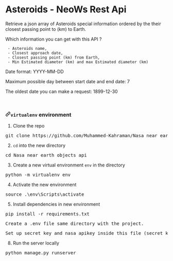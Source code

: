 # Asteroids - NeoWs Rest Api

Retrieve a json array of Asteroids special information ordered by the their closest passing point to (km) to Earth.

Which information you can get with this API ?

     - Asteroids name,
     - Closest approach date,
     - Closest passing point (km) from Earth, 
     - Min Estimated diameter (km) and max Estimated diameter (km)

Date format: YYYY-MM-DD

Maximum possible day between start date and end date: 7

The oldest date you can make a request: 1899-12-30

<p dir="auto"> </p>
<h3 dir="auto"><a id="user-content-virtualenv-environment-" class="anchor" aria-hidden="true" href="#virtualenv-environment-"><svg class="octicon octicon-link" viewBox="0 0 16 16" version="1.1" width="16" height="16" aria-hidden="true"><path fill-rule="evenodd" d="M7.775 3.275a.75.75 0 001.06 1.06l1.25-1.25a2 2 0 112.83 2.83l-2.5 2.5a2 2 0 01-2.83 0 .75.75 0 00-1.06 1.06 3.5 3.5 0 004.95 0l2.5-2.5a3.5 3.5 0 00-4.95-4.95l-1.25 1.25zm-4.69 9.64a2 2 0 010-2.83l2.5-2.5a2 2 0 012.83 0 .75.75 0 001.06-1.06 3.5 3.5 0 00-4.95 0l-2.5 2.5a3.5 3.5 0 004.95 4.95l1.25-1.25a.75.75 0 00-1.06-1.06l-1.25 1.25a2 2 0 01-2.83 0z"></path></svg></a><code>virtualenv</code> environment <a name="user-content-virtualenv"></a></h3>
<ol dir="auto">
<li>Clone the repo</li>
</ol>
<div class="highlight highlight-source-shell position-relative overflow-auto" data-snippet-clipboard-copy-content="git clone https://github.com/nasa/apod-api"><pre>git clone https://github.com/Muhammed-Kahraman/Nasa_near_earth_objects_api.git</pre></div>
<ol start="2" dir="auto">
<li><code>cd</code> into the new directory</li>
</ol>
<div class="highlight highlight-source-shell position-relative overflow-auto" data-snippet-clipboard-copy-content="cd apod-api"><pre><span class="pl-c1">cd</span> Nasa_near_earth_objects_api </pre></div>
<ol start="3" dir="auto">
<li>Create a new virtual environment <code>env</code> in the directory</li>
</ol>
<div class="highlight highlight-source-shell position-relative overflow-auto" data-snippet-clipboard-copy-content="python -m virtualenv env"><pre>python -m virtualenv env</pre></div>
<ol start="4" dir="auto">
<li>Activate the new environment</li>
</ol>
<div class="highlight highlight-source-shell position-relative overflow-auto" data-snippet-clipboard-copy-content="source env/bin/activate"><pre><span class="pl-c1">source</span> .\env\Scripts\activate </pre></div>
<ol start="5" dir="auto">
<li>Install dependencies in new environment</li>
</ol>
<div class="highlight highlight-source-shell position-relative overflow-auto" data-snippet-clipboard-copy-content="pip install -r requirements.txt"><pre>pip install -r requirements.txt</pre></div>
<div class="highlight highlight-source-shell position-relative overflow-auto" data-snippet-clipboard-copy-content="pip install -r requirements.txt"><pre>Create a .env file same directory with the project.</pre></div>
<div class="highlight highlight-source-shell position-relative overflow-auto" data-snippet-clipboard-copy-content="pip install -r requirements.txt"><pre>Set up secret_key and nasa apikey inside this file (secret_key = "", apiKey = "")</pre></div>
<ol start="8" dir="auto">
<li>Run the server locally</li>
</ol>
<div class="highlight highlight-source-shell position-relative overflow-auto" data-snippet-clipboard-copy-content="python application.py"><pre>python manage.py runserver </pre></div>
<p dir="auto"> </p>

